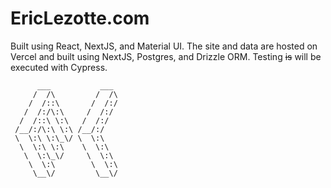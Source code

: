 # EricLezotte.com

Built using React, NextJS, and Material UI. The site and data are hosted on Vercel and built using NextJS, Postgres, and Drizzle ORM. Testing ~~is~~ will be executed with Cypress.

```text
      ___           ___
     /  /\         /  /\
    /  /::\       /  /:/
   /  /:/\:\     /  /:/
  /  /::\ \:\   /  /:/
 /__/:/\:\ \:\ /__/:/
 \  \:\ \:\_\/ \  \:\
  \  \:\ \:\    \  \:\
   \  \:\_\/     \  \:\
    \  \:\        \  \:\
     \__\/         \__\/
```
